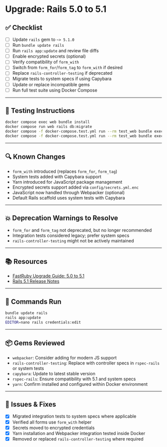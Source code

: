# Upgrade: Rails 5.0 to 5.1

## ✅ Checklist

- [ ] Update `rails` gem to `~> 5.1.0`
- [ ] Run `bundle update rails`
- [ ] Run `rails app:update` and review file diffs
- [ ] Enable encrypted secrets (optional)
- [ ] Verify compatibility of `form_with`
- [ ] Switch from `form_for`/`form_tag` to `form_with` if desired
- [ ] Replace `rails-controller-testing` if deprecated
- [ ] Migrate tests to system specs if using Capybara
- [ ] Update or replace incompatible gems
- [ ] Run full test suite using Docker Compose

---

## 🧪 Testing Instructions

```sh
docker compose exec web bundle install
docker compose run web rails db:migrate
docker compose -f docker-compose.test.yml run --rm test_web bundle exec rspec
docker compose -f docker-compose.test.yml run --rm test_web bundle exec rspec ./spec/controllers/api/v1/patients_controller_spec.rb:319
```

---

## 🔍 Known Changes

- `form_with` introduced (replaces `form_for`, `form_tag`)
- System tests added with Capybara support
- Yarn introduced for JavaScript package management
- Encrypted secrets support added via `config/secrets.yml.enc`
- JavaScript now handled through Webpacker (optional)
- Default Rails scaffold uses system tests with Capybara

---

## 💥 Deprecation Warnings to Resolve

- `form_for` and `form_tag` not deprecated, but no longer recommended
- Integration tests considered legacy; prefer system specs
- `rails-controller-testing` might not be actively maintained

---

## 📚 Resources

- [FastRuby Upgrade Guide: 5.0 to 5.1](https://www.fastruby.io/blog/rails/upgrades/rails-upgrade-guide-5-0-to-5-1.html)
- [Rails 5.1 Release Notes](https://guides.rubyonrails.org/5_1_release_notes.html)

---

## 🔁 Commands Run

```sh
bundle update rails
rails app:update
EDITOR=nano rails credentials:edit
```

---

## 📦 Gems Reviewed

- `webpacker`: Consider adding for modern JS support
- `rails-controller-testing`: Replace with controller specs in `rspec-rails` or system tests
- `capybara`: Update to latest stable version
- `rspec-rails`: Ensure compatibility with 5.1 and system specs
- `yarn`: Confirm installed and configured within Docker environment

---

## 🧰 Issues & Fixes

- [x] Migrated integration tests to system specs where applicable
- [x] Verified all forms use `form_with` helper
- [x] Secrets moved to encrypted credentials
- [x] Yarn installation and Webpacker integration tested inside Docker
- [x] Removed or replaced `rails-controller-testing` where required

